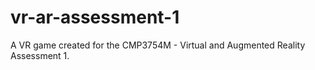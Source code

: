 # vr-ar-assessment-1

A VR game created for the CMP3754M - Virtual and Augmented Reality Assessment 1.

